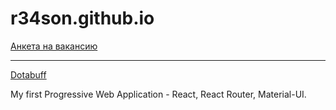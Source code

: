 # r34son.github.io

[Анкета на вакансию](https://r34son.github.io/about)
***
[Dotabuff](https://r34son.github.io/dotabuff)

My first Progressive Web Application - React, React Router, Material-UI.
